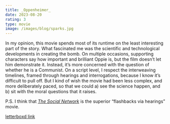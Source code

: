 ```yaml
---
title: _Oppenheimer_
date: 2023-08-20
rating: 3
type: movie
image: /images/blog/sparks.jpg
---
```


In my opinion, this movie spends most of its runtime on the least interesting part of the story. What fascinated me was the scientific and technological developments in creating the bomb. On multiple occasions, supporting characters say how important and brilliant Oppie is, but the film doesn’t let him demonstrate it. Instead, it’s more concerned with the question of whether he is a Communist. On a script level, I respect the interweaving timelines, framed through hearings and interrogations, because I know it’s difficult to pull off. But I kind of wish the movie had been less complex, and more deliberately paced, so that we could a) see the science happen, and b) sit with the moral questions that it raises.

P.S. I think that [_The Social Network_][1] is the superior “flashbacks via hearings” movie.

[letterboxd link][2]

[1]:	https://letterboxd.com/film/the-social-network/
[2]:	https://letterboxd.com/film/oppenheimer-2023/